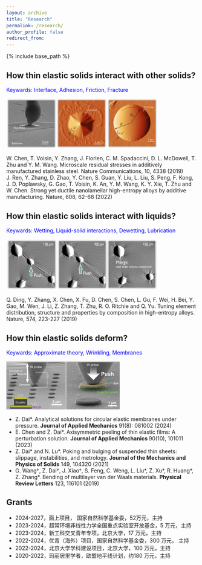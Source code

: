 ```yaml
---
layout: archive
title: "Research"
permalink: /research/
author_profile: false
redirect_from: 
---
```


{% include base_path %}

## How thin elastic solids interact with other solids?
<p style="color:blue;">Keywards: Interface, Adhesion, Friction, Fracture</p>

<img src='/images/Research1.png' width="400" class="center"><br>

W. Chen, T. Voisin, Y. Zhang, J. Florien, C. M. Spadaccini, D. L. McDowell, T. Zhu and Y. M. Wang. Microscale residual stresses in additively manufactured stainless steel. Nature Communications, 10, 4338 (2019)<br>
J. Ren, Y. Zhang, D. Zhao, Y. Chen, S. Guan, Y. Liu, L. Liu, S. Peng, F. Kong, J. D. Poplawsky, G. Gao, T. Voisin, K. An, Y. M. Wang, K. Y. Xie, T. Zhu and W. Chen. Strong yet ductile nanolamellar high-entropy alloys by additive manufacturing. Nature, 608, 62–68 (2022)

## How thin elastic solids interact with liquids?
<p style="color:blue;">Keywards: Wetting, Liquid-solid interactions, Dewetting, Lubrication</p>

<img src='/images/Research2.png' width="400" class="center"><br>

Q. Ding, Y. Zhang, X. Chen, X. Fu, D. Chen, S. Chen, L. Gu, F. Wei, H. Bei, Y. Gao, M. Wen, J. Li, Z. Zhang, T. Zhu, R. O. Ritchie and Q. Yu. Tuning element distribution, structure and properties by composition in high-entropy alloys. Nature, 574, 223-227 (2019)

## How thin elastic solids deform?
<p style="color:blue;">Keywards: Approximate theory, Wrinkling, Membranes</p>

<img src='/images/Research3.png' width="300" class="center"><br>
* Z. Dai*. <a href="https://doi.org/10.1115/1.4065338" style="text-decoration:none;">Analytical solutions for circular elastic membranes under pressure</a>. <b>Journal of Applied Mechanics</b> 91(8): 081002 (2024)
* E. Chen and Z. Dai*. <a href="https://doi.org/10.1115/1.4062831" style="text-decoration:none;">Axisymmetric peeling of thin elastic films: A perturbation solution</a>. <b>Journal of Applied Mechanics </b> 90(10), 101011 (2023)
* Z. Dai* and N. Lu*. <a href="https://doi.org/10.1016/j.jmps.2021.104320" style="text-decoration:none;">Poking and bulging of suspended thin sheets: slippage, instabilities, and metrology</a>. <b>Journal of the Mechanics and Physics of Solids</b> 149, 104320 (2021)
* G. Wang†, Z. Dai†, J. Xiao†, S. Feng, C. Weng, L. Liu*, Z. Xu*, R. Huang*, Z. Zhang*. <a href="https://doi.org/10.1103/PhysRevLett.123.116101" style="text-decoration:none;">Bending of multilayer van der Waals materials</a>. <b>Physical Review Letters</b> 123, 116101 (2019)

## Grants
* 2024-2027，面上项目， 国家自然科学基金委，52万元，主持
* 2023-2024，超常环境非线性力学全国重点实验室开放基金，5 万元，主持
* 2023-2024，新工科交叉青年专项，北京大学，17 万元，主持
* 2022-2024，优青（海外）项目，国家自然科学基金委，300 万元， 主持
* 2022-2024，北京大学学科建设项目，北京大学，100 万元，主持
* 2020-2022，玛丽居里学者，欧盟地平线计划，约180 万元，主持